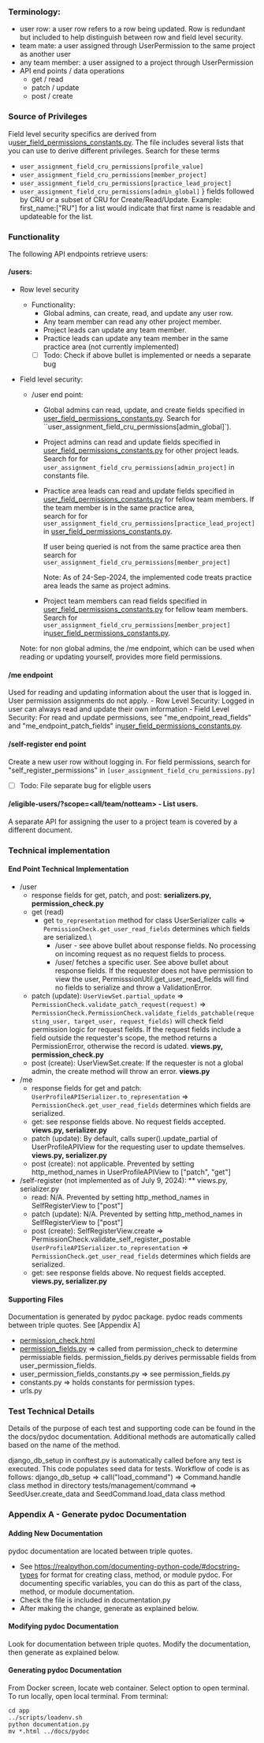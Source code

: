 ### Terminology:

- user row: a user row refers to a row being updated.  Row is redundant but included to
    help distinguish between row and field level security.
- team mate: a user assigned through UserPermission to the same project as another user
- any team member: a user assigned to a project through UserPermission
- API end points / data operations
    - get / read
    - patch / update
    - post / create

### Source of Privileges

Field level security specifics are derived from u[user_field_permissions_constants.py](../../app/core/cru_permissions.py).  The file includes several lists that
you can use to derive different privileges.  Search for these terms

- `user_assignment_field_cru_permissions[profile_value]`
- `user_assignment_field_cru_permissions[member_project]`
- `user_assignment_field_cru_permissions[practice_lead_project]`
- `user_assignment_field_cru_permissions[admin_global]`
    }
    fields followed by CRU or a subset of CRU for Create/Read/Update.  Example:
    first_name:\["RU"\] for a list would indicate that first name is readable and updateable
    for the list.

### Functionality

The following API endpoints retrieve users:

#### /users:

- Row level security

    - Functionality:
        - Global admins, can create, read, and update any user row.
        - Any team member can read any other project member.
        - Project leads can update any team member.
        - Practice leads can update any team member in the same practice area (not currently implemented)
        - [ ] Todo: Check if above bullet is implemented or needs a separate bug

- Field level security:

    - /user end point:
        - Global admins can read, update, and create fields specified in
            [user_field_permissions_constants.py](../../app/core/user_field_permissions_constants.py).  Search for
            \`\`user_assignment_field_cru_permissions\[admin_global\]\`).

        - Project admins can read and update fields specified in
            [user_field_permissions_constants.py](../../app/core/user_field_permissions_constants.py) for other project leads.\
            Search for for `user_assignment_field_cru_permissions[admin_project]` in
            constants file.

        - Practice area leads can read and update fields specified in
            [user_field_permissions_constants.py](../../app/core/user_field_permissions_constants.py) for fellow team members.  If
            the team member is in the same practice area,\
            search for for `user_assignment_field_cru_permissions[practice_lead_project]` in
            [user_field_permissions_constants.py](../../app/core/user_field_permissions_constants.py).

            If user being queried is not from the same practice area then search for `user_assignment_field_cru_permissions[member_project]`

            Note: As of 24-Sep-2024, the implemented code treats practice area leads the same as project
            admins.

        - Project team members can read fields specified in
            [user_field_permissions_constants.py](../../app/core/user_field_permissions_constants.py) for fellow team members.   Search for `user_assignment_field_cru_permissions[member_project]` in[user_field_permissions_constants.py](../../app/core/user_field_permissions_constants.py).

    Note: for non global admins, the /me endpoint, which can be used when reading or
    updating yourself, provides more field permissions.

#### /me endpoint

Used for reading and updating information about the user that is logged in.  User permission assignments
do not apply.
\- Row Level Security: Logged in user can always read and update their own information
\- Field Level Security: For read and update permissions, see "me_endpoint_read_fields" and "me_endpoint_patch_fields" in[user_field_permissions_constants.py](../../app/core/user_field_permissions_constants.py).

#### /self-register end point

Create a new user row without logging in.  For field permissions, search for "self_register_permissions" in
`[user_assignment_field_cru_permissions.py]`

- [ ] Todo: File separate bug for eligble users

#### /eligible-users/<project id>?scope=\<all/team/notteam> - List users.

A separate API for assigning the user to a project team is covered by a different document.

### Technical implementation

#### End Point Technical Implementation

- /user
    - response fields for get, patch, and post:
        **serializers.py, permission_check.py**
    - get (read)
        - get `to_representation` method for class UserSerializer calls => `PermissionCheck.get_user_read_fields` determines which fields are serialized.\\
            - /user - see above bullet about response fields.  No processing on incoming request as no request fields to process.
            - /user/<uuid> fetches a specific user.  See above bullet about response fields.  If the requester does not have permission
                to view the user, PermisssionUtil.get_user_read_fields will find no fields to serialize and throw a ValidationError.
    - patch (update): `UserViewSet.partial_update` => `PermissionCheck.validate_patch_request(request)` => `PermissionCheck.PermissionCheck.validate_fields_patchable(requesting_user, target_user, request_fields)` will check field permission logic for request fields.  If the request fields
        include a field outside the requester's scope, the method returns a PermissionError, otherwise the
        record is udated.  **views.py, permission_check.py**
    - post (create): UserViewSet.create: If the requester is not a global admin, the create method
        will throw an error.  **views.py**
- /me
    - response fields for get and patch: `UserProfileAPISerializer.to_representation` => `PermissionCheck.get_user_read_fields` determines which fields are serialized.
    - get: see response fields above.  No request fields accepted.  **views.py, serializer.py**
    - patch (update): By default, calls super().update_partial of UserProfileAPIView for
        the requesting user to update themselves.  **views.py, serializer.py**
    - post (create): not applicable.  Prevented by setting http_method_names in
        UserProfileAPIView to \["patch", "get"\]
- /self-register (not implemented as of July 9, 2024):
    \*\* views.py, serializer.py
    - read: N/A.  Prevented by setting http_method_names in
        SelfRegisterView to \["post"\]
    - patch (update): N/A.  Prevented by setting http_method_names in
        SelfRegisterView to \["post"\]
    - post (create): SelfRegisterView.create => PermissionCheck.validate_self_register_postable
        `UserProfileAPISerializer.to_representation` => `PermissionCheck.get_user_read_fields` determines which fields are serialized.
    - get: see response fields above.  No request fields accepted.  **views.py, serializer.py**

#### Supporting Files

Documentation is generated by pydoc package.  pydoc reads comments between triple quotes. See \[Appendix A\]

- [permission_check.html](./docs/pydoc/permission_check.html)
- [permission_fields.py](./docs/pydoc/http_method_field_permissions.html) => called from permission_check to
    determine permissiable fields.  permission_fields.py derives permissable fields from
    user_permission_fields.
- user_permission_fields_constants.py => see permission_fields.py
- constants.py => holds constants for permission types.
- urls.py

### Test Technical Details

Details of the purpose of each test and supporting code can be found in the the docs/pydoc documentation.  Additional methods are automatically called based on the name
of the method.

django_db_setup in conftest.py is automatically called before any test is executed.
This code populates seed data for tests.  Workflow of code is as follows:
django_db_setup => call("load_command") => Command.handle class method in directory
tests/management/command => SeedUser.create_data and SeedCommand.load_data class method

### Appendix A - Generate pydoc Documentation

#### Adding New Documentation

pydoc documentation are located between triple quotes.

- See https://realpython.com/documenting-python-code/#docstring-types for format for creating class, method,
    or module pydoc.  For documenting specific variables, you can do this as part of the class, method,
    or module documentation.
- Check the file is included in documentation.py
- After making the change, generate as explained below.

#### Modifying pydoc Documentation

Look for documentation between triple quotes.  Modify the documentation, then generate as explained
below.

#### Generating pydoc Documentation

From Docker screen, locate web container.  Select option to open terminal.  To run locally, open local
terminal.  From terminal:

```
cd app
../scripts/loadenv.sh
python documentation.py
mv *.html ../docs/pydoc
```
